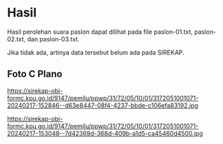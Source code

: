 # Hasil

Hasil perolehan suara paslon dapat dilihat pada file paslon-01.txt, paslon-02.txt, dan paslon-03.txt.

Jika tidak ada, artinya data tersebut belum ada pada SIREKAP.

## Foto C Plano

https://sirekap-obj-formc.kpu.go.id/9147/pemilu/ppwp/31/72/05/10/01/3172051001071-20240217-152846--d63e8447-08f4-4237-bbde-c106efa83192.jpg

https://sirekap-obj-formc.kpu.go.id/9147/pemilu/ppwp/31/72/05/10/01/3172051001071-20240217-153048--7d42369d-368d-409b-a1d5-ca45460d4500.jpg
